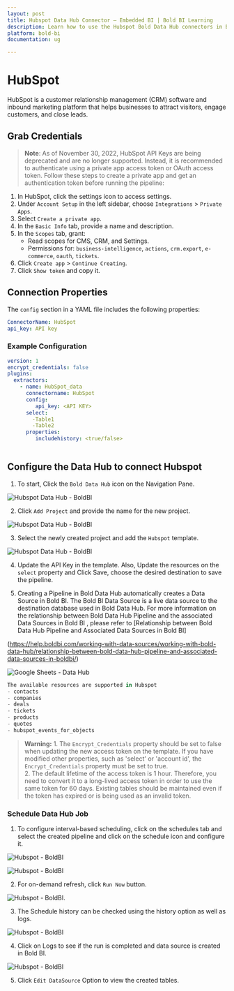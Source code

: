 ```yaml
---
layout: post
title: Hubspot Data Hub Connector – Embedded BI | Bold BI Learning
description: Learn how to use the Hubspot Bold Data Hub connectors in Bold BI Enterprise Edition. Discover simple steps to integrate data smoothly and make the most of your analytics.
platform: bold-bi
documentation: ug

---
```


# HubSpot

HubSpot is a customer relationship management (CRM) software and inbound marketing platform that helps businesses to attract visitors, engage customers, and close leads.

## Grab Credentials

>**Note**: As of November 30, 2022, HubSpot API Keys are being deprecated and are no longer supported. Instead, it is recommended to authenticate using a private app access token or OAuth access token. Follow these steps to create a private app and get an authentication token before running the pipeline:

1. In HubSpot, click the settings icon to access settings.
2. Under `Account Setup` in the left sidebar, choose `Integrations` > `Private Apps`.
3. Select `Create a private app`.
4. In the `Basic Info` tab, provide a name and description.
5. In the `Scopes` tab, grant:
   - Read scopes for CMS, CRM, and Settings.
   - Permissions for: `business-intelligence`, `actions`, `crm.export`, `e-commerce`, `oauth`, `tickets`.
6. Click `Create app` > `Continue Creating`.
7. Click `Show token` and copy it.

## Connection Properties

The `config` section in a YAML file includes the following properties:

```yaml
ConnectorName: HubSpot
api_key: API key
```


### Example Configuration

```yaml
version: 1
encrypt_credentials: false
plugins:
  extractors:
    - name: HubSpot_data
      connectorname: HubSpot
      config:
         api_key: <API KEY>
      select:
        -Table1
        -Table2
      properties:
         includehistory: <true/false>
      
```
## Configure the Data Hub to connect Hubspot

  1. To start, Click the `Bold Data Hub` icon on the Navigation Pane.

  ![Hubspot Data Hub - BoldBI](/static/assets/working-with-etl/images/boldbi_panel.png#max-width=100%)

  2. Click `Add Project` and provide the name for the new project.
  
   ![Hubspot Data Hub - BoldBI](/static/assets/working-with-etl/images/addpipeline.png#max-width=100%)
  
  3. Select the newly created project and add the `Hubspot` template.

  ![Hubspot Data Hub - BoldBI](/static/assets/working-with-etl/images/hubspot_addtemplate.png#max-width=100%)
  
  4. Update the API Key in the template. Also, Update the resources on the `select` property and Click Save, choose the desired destination to save the pipeline.

  5. Creating a Pipeline in Bold Data Hub automatically creates a Data Source in Bold BI. The Bold BI Data Source is a live data source to the destination database used in Bold Data Hub. For more information on the relationship between Bold Data Hub Pipeline and the associated Data Sources in Bold BI , please refer to [Relationship between Bold Data Hub Pipeline and Associated Data Sources in Bold BI]

(https://help.boldbi.com/working-with-data-sources/working-with-bold-data-hub/relationship-between-bold-data-hub-pipeline-and-associated-data-sources-in-boldbi/)

 ![Google Sheets - Data Hub](/static/assets/working-with-etl/images/pipeline_DsCreated.png#max-width=100%)

```js
The available resources are supported in Hubspot 
- contacts 
- companies 
- deals 
- tickets 
- products 
- quotes 
- hubspot_events_for_objects
 ```


>**Warning:**
    1. The `Encrypt_Credentials` property should be set to false when updating the new access token on the template. If you have modified other properties, such as 'select' or 'account id', the `Encrypt_Credentials` property must be set to true.  
    2. The default lifetime of the access token is 1 hour. Therefore, you need to convert it to a long-lived access token in order to use the same token for 60 days. Existing tables should be maintained even if the token has expired or is being used as an invalid token.

### Schedule Data Hub Job

1. To configure interval-based scheduling, click on the schedules tab and select the created pipeline and click on the schedule icon and configure it.

![Hubspot - BoldBI](/static/assets/working-with-etl/images/schedule_schedules.png#max-width=100%)

![Hubspot - BoldBI](/static/assets/working-with-etl/images/schedule_scheduledialog.png#max-width=100%)

2. For on-demand refresh, click `Run Now` button.

![Hubspot - BoldBI](/static/assets/working-with-etl/images/schedule_runnow.png#max-width=100%).

3. The Schedule history can be checked using the history option as well as logs.

![Hubspot - BoldBI](/static/assets/working-with-etl/images/schedule_history.png#max-width=100%)

4. Click on Logs to see if the run is completed and data source is created in Bold BI. 

![Hubspot - BoldBI](/static/assets/working-with-etl/images/pipeline_DsCreated.png#max-width=100%)


5. Click `Edit DataSource` Option to view the created tables.